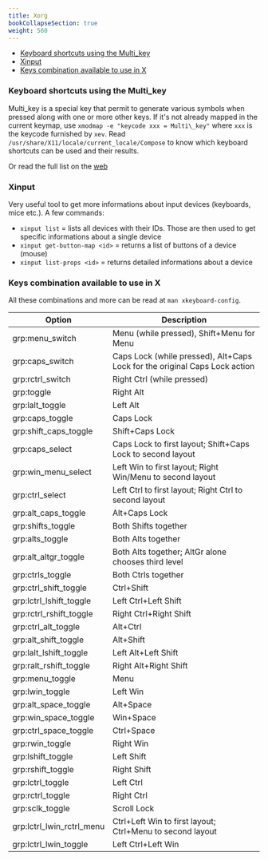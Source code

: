 ```yaml
---
title: Xorg
bookCollapseSection: true
weight: 560
---
```


<!-- vim-markdown-toc GFM -->

* [Keyboard shortcuts using the Multi\_key](#keyboard-shortcuts-using-the-multi_key)
* [Xinput](#xinput)
* [Keys combination available to use in X](#keys-combination-available-to-use-in-x)

<!-- vim-markdown-toc -->

### Keyboard shortcuts using the Multi\_key

Multi\_key is a special key that permit to generate various symbols when pressed along with one or more other keys. If it's not already mapped in the current keymap, use `xmodmap -e "keycode xxx = Multi\_key"` where `xxx` is the keycode furnished by `xev`. Read `/usr/share/X11/locale/current_locale/Compose` to know which keyboard shortcuts can be used and their results.

Or read the full list on the [web](http://www.hermit.org/Linux/ComposeKeys.html)

### Xinput

Very useful tool to get more informations about input devices (keyboards, mice etc.). A few commands:

+ `xinput list` = lists all devices with their IDs. Those are then used to get specific informations about a single device
+ `xinput get-button-map <id>` = returns a list of buttons of a device (mouse)
+ `xinput list-props <id>` = returns detailed informations about a device

### Keys combination available to use in X

All these combinations and more can be read at `man xkeyboard-config`.

| Option				    |	 Description																  |
|---------------------------|---------------------------------------------------------------------------------|
| grp:menu_switch           |  Menu (while pressed), Shift+Menu for Menu                                      |
| grp:caps_switch           |  Caps Lock (while pressed), Alt+Caps Lock for the original Caps Lock action     |
| grp:rctrl_switch          |  Right Ctrl (while pressed)                                                     |
| grp:toggle                |  Right Alt                                                                      |
| grp:lalt_toggle           |  Left Alt                                                                       |
| grp:caps_toggle           |  Caps Lock                                                                      |
| grp:shift_caps_toggle     |  Shift+Caps Lock                                                                |
| grp:caps_select           |  Caps Lock to first layout; Shift+Caps Lock to second layout                    |
| grp:win_menu_select       |  Left Win to first layout; Right Win/Menu to second layout                      |
| grp:ctrl_select           |  Left Ctrl to first layout; Right Ctrl to second layout                         |
| grp:alt_caps_toggle       |  Alt+Caps Lock                                                                  |
| grp:shifts_toggle         |  Both Shifts together                                                           |
| grp:alts_toggle           |  Both Alts together                                                             |
| grp:alt_altgr_toggle      |  Both Alts together; AltGr alone chooses third level                            |
| grp:ctrls_toggle          |  Both Ctrls together                                                            |
| grp:ctrl_shift_toggle     |  Ctrl+Shift                                                                     |
| grp:lctrl_lshift_toggle   |  Left Ctrl+Left Shift                                                           |
| grp:rctrl_rshift_toggle   |  Right Ctrl+Right Shift                                                         |
| grp:ctrl_alt_toggle       |  Alt+Ctrl                                                                       |
| grp:alt_shift_toggle      |  Alt+Shift                                                                      |
| grp:lalt_lshift_toggle    |  Left Alt+Left Shift                                                            |
| grp:ralt_rshift_toggle    |  Right Alt+Right Shift                                                          |
| grp:menu_toggle           |  Menu                                                                           |
| grp:lwin_toggle           |  Left Win                                                                       |
| grp:alt_space_toggle      |  Alt+Space                                                                      |
| grp:win_space_toggle      |  Win+Space                                                                      |
| grp:ctrl_space_toggle     |  Ctrl+Space                                                                     |
| grp:rwin_toggle           |  Right Win                                                                      |
| grp:lshift_toggle         |  Left Shift                                                                     |
| grp:rshift_toggle         |  Right Shift                                                                    |
| grp:lctrl_toggle          |  Left Ctrl                                                                      |
| grp:rctrl_toggle          |  Right Ctrl                                                                     |
| grp:sclk_toggle           |  Scroll Lock                                                                    |
| grp:lctrl_lwin_rctrl_menu |  Ctrl+Left Win to first layout; Ctrl+Menu to second layout                      |
| grp:lctrl_lwin_toggle     |  Left Ctrl+Left Win   														  |
